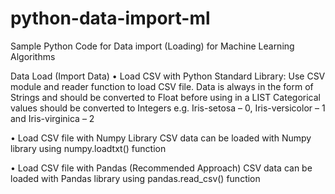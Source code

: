 # python-data-import-ml
Sample Python Code for Data import (Loading) for Machine Learning Algorithms

Data Load (Import Data)
•	Load CSV with Python Standard Library:
Use CSV module and reader function to load CSV file.
Data is always in the form of Strings and should be converted to Float before using in a LIST
Categorical values should be converted to Integers e.g. Iris-setosa – 0, Iris-versicolor – 1 and Iris-virginica – 2
	
•	Load CSV file with Numpy Library
CSV data can be loaded with Numpy library using numpy.loadtxt() function

•	Load CSV file with Pandas  (Recommended Approach)
 CSV data can be loaded with Pandas library using pandas.read_csv() function
